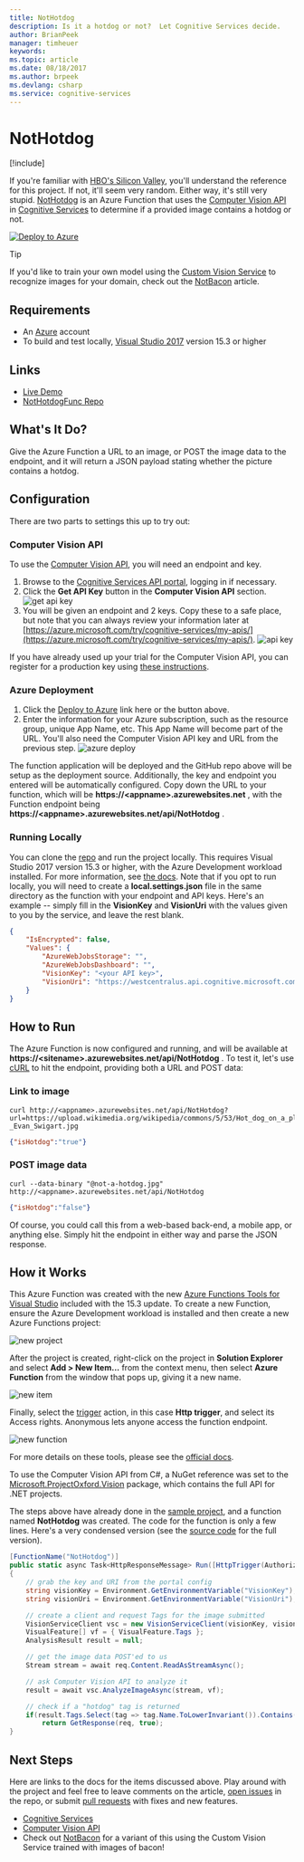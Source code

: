 ```yaml
---
title: NotHotdog
description: Is it a hotdog or not?  Let Cognitive Services decide.
author: BrianPeek
manager: timheuer
keywords: 
ms.topic: article
ms.date: 08/18/2017
ms.author: brpeek
ms.devlang: csharp
ms.service: cognitive-services
---
```


# NotHotdog

[!include[](../includes/header.md)]

If you're familiar with [HBO's Silicon Valley](http://www.hbo.com/silicon-valley), you'll understand the reference for this project.  If not, it'll seem very random.  Either way, it's still very stupid.  [NotHotdog](https://github.com/BrianPeek/NotHotdogFunc) is an Azure Function that uses the [Computer Vision API](https://docs.microsoft.com/azure/cognitive-services/computer-vision/) in [Cognitive Services](https://docs.microsoft.com/azure/cognitive-services/) to determine if a provided image contains a hotdog or not.  

[![Deploy to Azure](https://azuredeploy.net/deploybutton.png)](https://portal.azure.com/#create/Microsoft.Template/uri/https%3A%2F%2Fraw.githubusercontent.com%2FBrianPeek%2FNotHotdogFunc%2Fmaster%2Fazuredeploy.json)

> [!TIP]
> If you'd like to train your own model using the [Custom Vision Service](https://docs.microsoft.com/azure/cognitive-services/custom-vision-service/home) to recognize images for your domain, check out the [NotBacon](/sandbox/demos/notbacon) article.

## Requirements
* An [Azure](https://azure.microsoft.com/en-us/free/) account
* To build and test locally, [Visual Studio 2017](https://visualstudio.com) version 15.3 or higher

## Links
* [Live Demo](https://nothotdogweb.azurewebsites.net/)
* [NotHotdogFunc Repo](https://github.com/BrianPeek/NotHotdogFunc)

## What's It Do?
Give the Azure Function a URL to an image, or POST the image data to the endpoint, and it will return a JSON payload stating whether the picture contains a hotdog.

## Configuration
There are two parts to settings this up to try out:

### Computer Vision API
To use the [Computer Vision API](https://docs.microsoft.com/azure/cognitive-services/computer-vision/), you will need an endpoint and key.

1. Browse to the [Cognitive Services API portal](https://azure.microsoft.com/try/cognitive-services/my-apis/), logging in if necessary.
1. Click the **Get API Key** button in the **Computer Vision API** section.
   ![get api key](media/nothotdog/get-api-key.png)
1. You will be given an endpoint and 2 keys.  Copy these to a safe place, but note that you can always review your information later at [https://azure.microsoft.com/try/cognitive-services/my-apis/](https://azure.microsoft.com/try/cognitive-services/my-apis/).
   ![api key](media/nothotdog/api-key.png)

If you have already used up your trial for the Computer Vision API, you can register for a production key using [these instructions](https://docs.microsoft.com/azure/cognitive-services/cognitive-services-apis-create-account).

### Azure Deployment
1. Click the [Deploy to Azure](https://portal.azure.com/#create/Microsoft.Template/uri/https%3A%2F%2Fraw.githubusercontent.com%2FBrianPeek%2FNotHotdogFunc%2Fmaster%2Fazuredeploy.json) link here or the button above.
1. Enter the information for your Azure subscription, such as the resource group, unique App Name, etc.  This App Name will become part of the URL.  You'll also need the Computer Vision API key and URL from the previous step.
   ![azure deploy](media/nothotdog/azure-deploy.png)

The function application will be deployed and the GitHub repo above will be setup as the deployment source.  Additionally, the key and endpoint you entered will be automatically configured.  Copy down the URL to your function, which will be **https://&lt;appname&gt;.azurewebsites.net** , with the Function endpoint being **https://&lt;appname&gt;.azurewebsites.net/api/NotHotdog** .

### Running Locally
You can clone the [repo](https://github.com/BrianPeek/NotHotdogFunc) and run the project locally.  This requires Visual Studio 2017 version 15.3 or higher, with the Azure Development workload installed.  For more information, see [the docs](https://docs.microsoft.com/en-us/azure/azure-functions/functions-develop-vs).  Note that if you opt to run locally, you will need to create a **local.settings.json** file in the same directory as the function with your endpoint and API keys.  Here's an example -- simply fill in the **VisionKey** and **VisionUri** with the values given to you by the service, and leave the rest blank.

```json
{
	"IsEncrypted": false,
	"Values": {
		"AzureWebJobsStorage": "",
		"AzureWebJobsDashboard": "",
		"VisionKey": "<your API key>",
		"VisionUri": "https://westcentralus.api.cognitive.microsoft.com/vision/v1.0"
	}
}
```

## How to Run
The Azure Function is now configured and running, and will be available at **https://&lt;sitename&gt;.azurewebsites.net/api/NotHotdog** . To test it, let's use [cURL](https://curl.haxx.se/) to hit the endpoint, providing both a URL and POST data:

### Link to image
```
curl http://<appname>.azurewebsites.net/api/NotHotdog?url=https://upload.wikimedia.org/wikipedia/commons/5/53/Hot_dog_on_a_plate_-_Evan_Swigart.jpg
```

```json
{"isHotdog":"true"}
```

### POST image data
```
curl --data-binary "@not-a-hotdog.jpg" http://<appname>.azurewebsites.net/api/NotHotdog
```

```json
{"isHotdog":"false"}
```

Of course, you could call this from a web-based back-end, a mobile app, or anything else.  Simply hit the endpoint in either way and parse the JSON response.

## How it Works
This Azure Function was created with the new [Azure Functions Tools for Visual Studio](https://docs.microsoft.com/azure/azure-functions/functions-develop-vs) included with the 15.3 update.  To create a new Function, ensure the Azure Development workload is installed and then create a new Azure Functions project:

![new project](media/nothotdog/new-project.png)

After the project is created, right-click on the project in **Solution Explorer** and select **Add > New Item...** from the context menu, then select **Azure Function** from the window that pops up, giving it a new name.

![new item](media/nothotdog/new-item.png)

Finally, select the [trigger](https://docs.microsoft.com/azure/azure-functions/functions-triggers-bindings) action, in this case **Http trigger**, and select its Access rights.  Anonymous lets anyone access the function endpoint.

![new function](media/nothotdog/new-function.png)

For more details on these tools, please see the [official docs](https://docs.microsoft.com/en-us/azure/azure-functions/functions-develop-vs).

To use the Computer Vision API from C#, a NuGet reference was set to the [Microsoft.ProjectOxford.Vision](https://www.nuget.org/packages/Microsoft.ProjectOxford.Vision/) package, which contains the full API for .NET projects.

The steps above have already done in the [sample project](https://github.com/BrianPeek/NotHotdogFunc), and a function named **NotHotdog** was created.  The code for the function is only a few lines.  Here's a very condensed version (see the [source code](https://github.com/BrianPeek/NotHotdogFunc/blob/master/src/NotHotdog.cs) for the full version).

```csharp
[FunctionName("NotHotdog")]
public static async Task<HttpResponseMessage> Run([HttpTrigger(AuthorizationLevel.Anonymous, "get", "post", Route = null)]HttpRequestMessage req, TraceWriter log)
{
	// grab the key and URI from the portal config
	string visionKey = Environment.GetEnvironmentVariable("VisionKey");
	string visionUri = Environment.GetEnvironmentVariable("VisionUri");

	// create a client and request Tags for the image submitted
	VisionServiceClient vsc = new VisionServiceClient(visionKey, visionUri);
	VisualFeature[] vf = { VisualFeature.Tags };
	AnalysisResult result = null;

	// get the image data POST'ed to us
	Stream stream = await req.Content.ReadAsStreamAsync();

	// ask Computer Vision API to analyze it
	result = await vsc.AnalyzeImageAsync(stream, vf);

	// check if a "hotdog" tag is returned
	if(result.Tags.Select(tag => tag.Name.ToLowerInvariant()).Contains("hotdog"))
		return GetResponse(req, true);
}
```

## Next Steps
Here are links to the docs for the items discussed above.  Play around with the project and feel free to leave comments on the article, [open issues](https://github.com/BrianPeek/NotHotdogFunc/issues) in the repo, or submit [pull requests](https://github.com/BrianPeek/NotHotdogFunc/pulls) with fixes and new features.

* [Cognitive Services](https://docs.microsoft.com/azure/cognitive-services/)
* [Computer Vision API](https://docs.microsoft.com/azure/cognitive-services/computer-vision/)
* Check out [NotBacon](/sandbox/demos/notbacon) for a variant of this using the Custom Vision Service trained with images of bacon!
